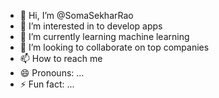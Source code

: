 - 👋 Hi, I’m @SomaSekharRao
- 👀 I’m interested in to develop apps
- 🌱 I’m currently learning machine learning 
- 💞️ I’m looking to collaborate on top companies 
- 📫 How to reach me 
- 😄 Pronouns: ...
- ⚡ Fun fact: ...

<!---
SomaSekharRao/SomaSekharRao is a ✨ special ✨ repository because its `README.md` (this file) appears on your GitHub profile.
You can click the Preview link to take a look at your changes.
--->
